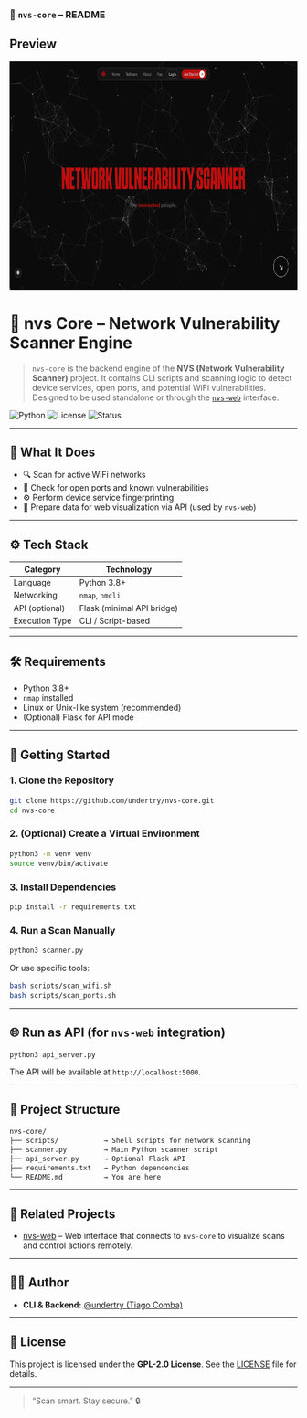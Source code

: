 ### 📄 `nvs-core` – README
## Preview


<p align="center">
  <img src="showcase/nvs.png" alt="nvs" width="800" height="400">
</p>

# 🧠 nvs Core – Network Vulnerability Scanner Engine

> `nvs-core` is the backend engine of the **NVS (Network Vulnerability Scanner)** project. It contains CLI scripts and scanning logic to detect device services, open ports, and potential WiFi vulnerabilities. Designed to be used standalone or through the [`nvs-web`](https://github.com/undertry/nvs-web) interface.

![Python](https://img.shields.io/badge/Python-3.8%2B-blue)
![License](https://img.shields.io/github/license/undertry/nvs-core)
![Status](https://img.shields.io/badge/Status-Active-green)

---

## 🧰 What It Does

- 🔍 Scan for active WiFi networks
- 🧪 Check for open ports and known vulnerabilities
- ⚙️ Perform device service fingerprinting
- 📡 Prepare data for web visualization via API (used by `nvs-web`)

---

## ⚙️ Tech Stack

| Category         | Technology         |
|------------------|--------------------|
| Language         | Python 3.8+        |
| Networking       | `nmap`, `nmcli`    |
| API (optional)   | Flask (minimal API bridge) |
| Execution Type   | CLI / Script-based |

---

## 🛠️ Requirements

- Python 3.8+
- `nmap` installed
- Linux or Unix-like system (recommended)
- (Optional) Flask for API mode

---

## 🚀 Getting Started

### 1. Clone the Repository

```bash
git clone https://github.com/undertry/nvs-core.git
cd nvs-core
```

### 2. (Optional) Create a Virtual Environment

```bash
python3 -m venv venv
source venv/bin/activate
```

### 3. Install Dependencies

```bash
pip install -r requirements.txt
```

### 4. Run a Scan Manually

```bash
python3 scanner.py
```

Or use specific tools:

```bash
bash scripts/scan_wifi.sh
bash scripts/scan_ports.sh
```

---

## 🌐 Run as API (for `nvs-web` integration)

```bash
python3 api_server.py
```

The API will be available at `http://localhost:5000`.

---

## 📁 Project Structure

```
nvs-core/
├── scripts/           → Shell scripts for network scanning
├── scanner.py         → Main Python scanner script
├── api_server.py      → Optional Flask API
├── requirements.txt   → Python dependencies
└── README.md          → You are here
```

---

## 🔗 Related Projects

- [nvs-web](https://github.com/undertry/nvs-web) – Web interface that connects to `nvs-core` to visualize scans and control actions remotely.

---

## 👨‍💻 Author

- **CLI & Backend:** [@undertry (Tiago Comba)](https://github.com/undertry)

---

## 📄 License

This project is licensed under the **GPL-2.0 License**. See the [LICENSE](LICENSE) file for details.

---

> “Scan smart. Stay secure.” 🔒

